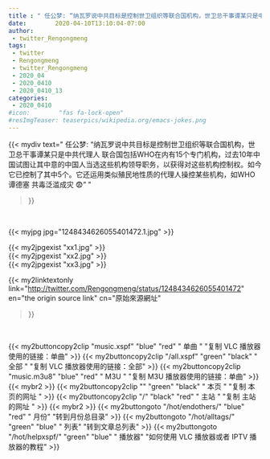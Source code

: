 ```yaml
---
title : " 任公梦: “纳瓦罗说中共目标是控制世卫组织等联合国机构，世卫总干事谭某只是中共代理人&#10;联合国包括WHO在内有15个专门机构，过去10年中国试图让其中意的中国人当选这些机构领导职务，以获得对这些机构控制权。如今它已控制了其中5个。它还运用类似殖民地性质的代理人操控某些机构，如WHO谭德塞&#10;&#10;共毒泛滥成灾&#10;😨”  "
date:        2020-04-10T13:10:04-07:00
author:
 - twitter_Rengongmeng
tags:
 - twitter
 - Rengongmeng
 - twitter_Rengongmeng
 - 2020_04
 - 2020_0410
 - 2020_0410_13
categories:
 - 2020_0410
#icon:        "fas fa-lock-open"
#resImgTeaser: teaserpics/wikipedia.org/emacs-jokes.png
---
```


{{< mydiv text=" 任公梦: “纳瓦罗说中共目标是控制世卫组织等联合国机构，世卫总干事谭某只是中共代理人&#10;联合国包括WHO在内有15个专门机构，过去10年中国试图让其中意的中国人当选这些机构领导职务，以获得对这些机构控制权。如今它已控制了其中5个。它还运用类似殖民地性质的代理人操控某些机构，如WHO谭德塞&#10;&#10;共毒泛滥成灾&#10;😨”  "
>}}
<br>


 {{< myjpg jpg="1248434626055401472.1.jpg" >}}<br> 

{{< my2jpgexist "xx1.jpg" >}}<br>
{{< my2jpgexist "xx2.jpg" >}}<br>
{{< my2jpgexist "xx3.jpg" >}}<br>


{{< my2linktextonly link="http://twitter.com/Rengongmeng/status/1248434626055401472"
en="the origin source link" cn="原始來源網址"
>}}


<br>

{{< my2buttoncopy2clip "music.xspf"        "blue"   "red"    " 单曲 "  "复制 VLC 播放器使用的链接：单曲" >}} {{< my2buttoncopy2clip "/all.xspf"         "green"  "black"  " 全部 "  "复制 VLC 播放器使用的链接：全部" >}} {{< my2buttoncopy2clip "music.m3u8"        "blue"   "red"    " M3U  "    "复制 M3U 播放器使用的链接：单曲" >}} {{< mybr2 >}} {{< my2buttoncopy2clip ""                  "green"  "black"  " 本页 "    "复制 本页的网址 " >}} {{< my2buttoncopy2clip "/"                 "black"  "red"    " 主站 "    "复制 主站的网址 " >}} {{< mybr2 >}} {{< my2buttongoto      "/hot/endothers/"   "blue"   "red"    " 月份"   "转到月份总目录" >}} {{< my2buttongoto      "/hot/alltags/"     "green"  "blue"   " 列表"   "转到文章总列表" >}} {{< my2buttongoto      "/hot/helpxspf/"    "green"  "blue"   " 播放器" "如何使用 VLC 播放器或者 IPTV 播放器的教程" >}} 
